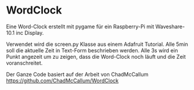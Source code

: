 WordClock
=========

Eine  Word-Clock erstellt mit pygame für ein Raspberry-Pi mit Waveshare-10.1 inc Display.

Verwendet wird die screen.py Klasse aus einem Adafruit Tutorial. Alle 5min soll die aktuelle Zeit in Text-Form beschrieben werden. Alle 3s wird ein Punkt angezeit um zu zeigen, dass die Word-Clock noch läuft und die Zeit voranschreitet.

Der Ganze Code basiert auf der Arbeit von ChadMcCallum https://github.com/ChadMcCallum/WordClock

